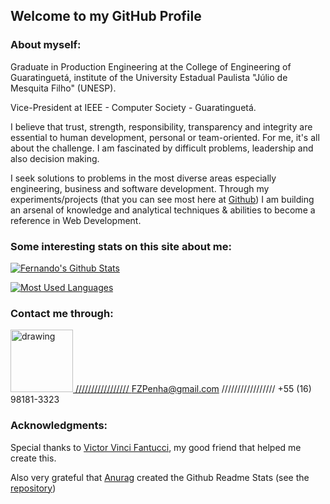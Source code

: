 ## Welcome to my GitHub Profile

### About myself:

Graduate in Production Engineering at the College of Engineering of Guaratinguetá, institute of the University Estadual Paulista "Júlio de Mesquita Filho" (UNESP).

Vice-President at IEEE - Computer Society - Guaratinguetá.

I believe that trust, strength, responsibility, transparency and integrity are essential to human development, personal or team-oriented.
For me, it's all about the challenge. I am fascinated by difficult problems, leadership and also decision making.

I seek solutions to problems in the most diverse areas especially engineering, business and software development. Through my experiments/projects (that you can see most here at [Github](https://github.com/FZPenha)) I am building an arsenal of knowledge and analytical techniques & abilities to become a reference in Web Development.

### Some interesting stats on this site about me:

[![Fernando's Github Stats](https://github-readme-stats.vercel.app/api?username=FZPenha&count_private=true&show_icons=true&theme=algolia)](https://github.com/anuraghazra/github-readme-stats)

[![Most Used Languages](https://github-readme-stats.vercel.app/api/top-langs/?username=FZPenha&layout=compact&langs_count=5&theme=algolia)](https://github.com/anuraghazra/github-readme-stats)

### Contact me through:

<a href="https://www.linkedin.com/in/fernando-zagatto-penha/"><img src="https://res.cloudinary.com/importdata/image/upload/v1595012354/linkedin_t9qiwy.png" alt="drawing" width="100"/>
/////////////////
FZPenha@gmail.com
/////////////////
+55 (16) 98181-3323
  
 ### Acknowledgments:
Special thanks to [Victor Vinci Fantucci](https://github.com/VictorFantucci), my good friend that helped me create this.

Also very grateful that [Anurag](https://github.com/anuraghazra) created the Github Readme Stats (see the [repository](https://github.com/anuraghazra/github-readme-stats))
